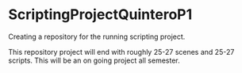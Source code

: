 # ScriptingProjectQuinteroP1
Creating a repository for the running scripting project.

This repository project will end with roughly 25-27 scenes and 25-27 scripts. This will be an on going project all semester.
